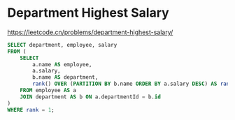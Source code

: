 # Department Highest Salary

https://leetcode.cn/problems/department-highest-salary/

```sql
SELECT department, employee, salary
FROM (
    SELECT
        a.name AS employee,
        a.salary,
        b.name AS department,
        rank() OVER (PARTITION BY b.name ORDER BY a.salary DESC) AS rank
    FROM employee AS a
    JOIN department AS b ON a.departmentId = b.id
)
WHERE rank = 1;
```
